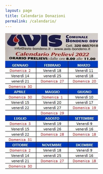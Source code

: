 ```yaml
---
layout: page
title: Calendario Donazioni
permalink: /calendario/
---
```


<div id="container">
<img src="/images/calendario2022.jpeg">
</div>
